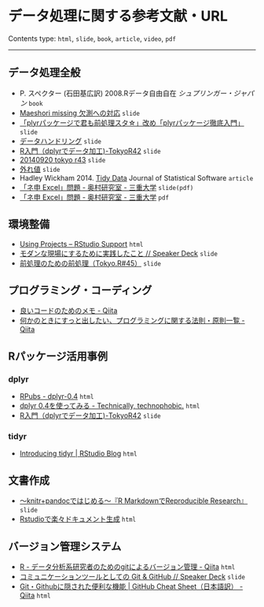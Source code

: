 # データ処理に関する参考文献・URL

Contents type: `html`, `slide`, `book`, `article`, `video`, `pdf`

-----

## データ処理全般

* P. スペクター (石田基広訳) 2008.Rデータ自由自在 *シュプリンガー・ジャパン* `book`
* [Maeshori missing 欠測への対応](http://www.slideshare.net/dichika/maeshori-missing) `slide`
* [「plyrパッケージで君も前処理スタ☆」改め「plyrパッケージ徹底入門」](http://www.slideshare.net/teramonagi/tokyo-r30-20130420) `slide`
* [データハンドリング](http://www.slideshare.net/yokkuns/tokyor39-yokkuns) `slide`
* [R入門（dplyrでデータ加工)-TokyoR42](http://www.slideshare.net/gepuro/rdplyrtokyor42) `slide`
* [20140920 tokyo r43](http://www.slideshare.net/kashitan/20140920-tokyo-r43) `slide`
* [外れ値](http://www.slideshare.net/sfchaos/ss-16709258) `slide`
* Hadley Wickham 2014. [Tidy Data](http://www.jstatsoft.org/v59/i10) Journal of Statistical Software `article`
* [「ネ申 Excel」問題 - 奥村研究室 - 三重大学](http://oku.edu.mie-u.ac.jp/~okumura/SSS2013slide.pdf) `slide(pdf)`
* [「ネ申 Excel」問題 - 奥村研究室 - 三重大学](http://oku.edu.mie-u.ac.jp/~okumura/SSS2013.pdf) `pdf`

## 環境整備

* [Using Projects – RStudio Support](https://support.rstudio.com/hc/en-us/articles/200526207-Using-Projects) `html`
* [モダンな現場にするために実践したこと // Speaker Deck](https://speakerdeck.com/kensuketanaka/modannaxian-chang-nisurutamenishi-jian-sitakoto) `slide`
* [前処理のための前処理（Tokyo.R#45）](http://www.slideshare.net/uribo/data-pretreatment) `slide`


## プログラミング・コーディング

* [良いコードのためのメモ - Qiita](http://qiita.com/maccotsan/items/ac0e9feab0d4e0527cd5)
* [何かのときにすっと出したい、プログラミングに関する法則・原則一覧 - Qiita](http://qiita.com/hirokidaichi/items/d6c473d8011bd9330e63)


## Rパッケージ活用事例

### dplyr

* [RPubs - dplyr-0.4](http://rpubs.com/hadley/52611) `html`
* [dplyr 0.4を使ってみる - Technically, technophobic.](http://notchained.hatenablog.com/entry/2015/01/03/160700) `html`
* [R入門（dplyrでデータ加工)-TokyoR42](http://www.slideshare.net/gepuro/rdplyrtokyor42) `slide`

### tidyr

* [Introducing tidyr | RStudio Blog](http://blog.rstudio.org/2014/07/22/introducing-tidyr/) `html`


## 文書作成

* [～knitr+pandocではじめる～『R MarkdownでReproducible Research』](http://www.slideshare.net/teramonagi/tokyo-r36-20140222) `slide`
* [Rstudioで楽々ドキュメント生成](http://kohske.github.io/R/rstudio/) `html`

## バージョン管理システム

* [R - データ分析系研究者のためのgitによるバージョン管理 - Qiita](http://qiita.com/kaz-yos/items/33f6622932d548d62525) `html`
* [コミュニケーションツールとしての Git & GitHub // Speaker Deck](https://speakerdeck.com/ken_c_lo/komiyunikesiyonturutositefalse-git-and-github) `slide`
* [Git・Githubに隠された便利な機能 | GitHub Cheat Sheet（日本語訳） - Qiita](http://qiita.com/sotayamashita/items/1cf05f2a2be3d6fb3388) `html`
